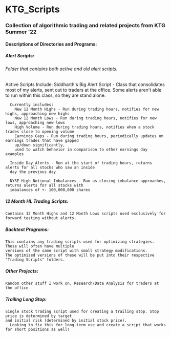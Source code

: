 # KTG_Scripts
### Collection of algorithmic trading and related projects from KTG Summer '22

#### Descriptions of Directories and Programs:

##### Alert Scripts:
  ###### Folder that contains both active and old alert scripts.
  Active Scripts Include:
    Siddharth's Big Alert Script - Class that consolidates most of my alerts, sent out to traders at the office. Some alerts aren't able to run within this class, so they are stand alone.
    
      Currently includes:
        New 12 Month Highs - Run during trading hours, notifies for new highs, approaching new highs
        New 12 Month Lows - Run during trading hours, notifies for new lows, approaching new lows
        High Volume - Run during trading hours, notifies when a stock trades close to opening volume
        Earnings Gaps - Run during trading hours, periodically updates on earnings trades that have gapped
        up/down significantly,
        used to watch behavior in comparison to other earnings day examples
      
      Inside Day Alerts - Run at the start of trading hours, returns alerts for all stocks who saw an inside
      day the previous day
      
      NYSE High Notional Imbalances - Run as closing imbalance approaches, returns alerts for all stocks with
      imbalances of +- 100,000,000 shares

  ##### 12 Month HL Trading Scripts:
    Contains 12 Month Highs and 12 Month Lows scripts used exclusively for forward testing without alerts.
    
  ##### Backtest Programs:
    This contains any trading scripts used for optimizing strategies. These will often have multiple
    versions of the same script with small strategy modifications.
    The optimized versions of these will be put into their respective "Trading Scripts" folders.
  
  ##### Other Projects:
    Random other stuff I work on. Research/Data Analysis for traders at the office
    
  ##### Trailing Long Stop:
    Single stock trading script used for creating a trailing stop. Stop price is determined by target
    and initial risk (determined by initial stock price).
      Looking to fix this for long-term use and create a script that works for short positions as well!
